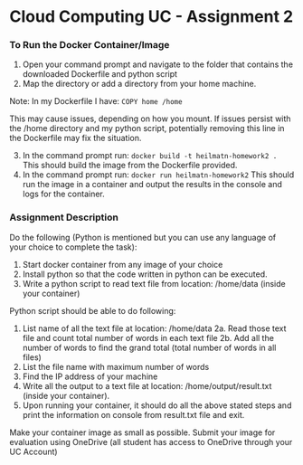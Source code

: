 
# Cloud Computing UC - Assignment 2

### To Run the Docker Container/Image

1. Open your command prompt and navigate to the folder that contains the downloaded Dockerfile and python script
2. Map the directory or add a directory from your home machine.

Note: In my Dockerfile I have:
`COPY home /home`

This may cause issues, depending on how you mount. If issues persist with the /home directory and my python script, potentially removing this line in the Dockerfile may fix the situation.

3. In the command prompt run: `docker build -t heilmatn-homework2 .` This should build the image from the Dockerfile provided.
4. In the command prompt run: `docker run heilmatn-homework2` This should run the image in a container and output the results in the console and logs for the container.



### Assignment Description
Do the following (Python is mentioned but you can use any language of your choice to complete the task):
1. Start docker container from any image of your choice
2. Install python so that the code written in python can be executed.
3. Write a python script to read text file from location: /home/data (inside your container)

Python script should be able to do following:
1. List name of all the text file at location: /home/data
2a. Read those text file and count total number of words in each text file
2b. Add all the number of words to find the grand total (total number of words in all files)
3. List the file name with maximum number of words
4. Find the IP address of your machine
5. Write all the output to a text file at location: /home/output/result.txt (inside your container).
6. Upon running your container, it should do all the above stated steps and print the information on console from result.txt file and exit.

Make your container image as small as possible.
Submit your image for evaluation using OneDrive (all student has access to OneDrive through your UC Account)
